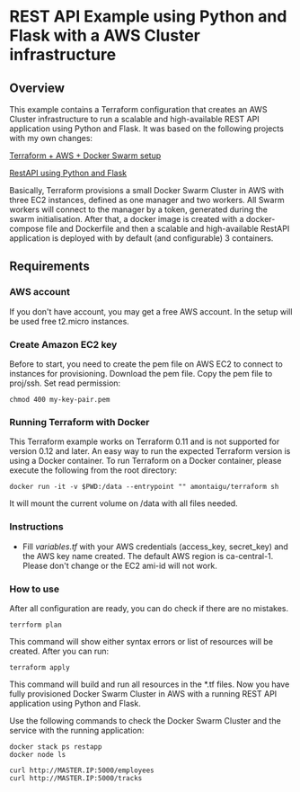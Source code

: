 # REST API Example using Python and Flask with a AWS Cluster infrastructure

## Overview
This example contains a Terraform configuration that creates an AWS Cluster infrastructure to run a scalable and high-available REST API application using Python and Flask. It was based on the following projects with my own changes:

[Terraform + AWS + Docker Swarm setup](https://github.com/Praqma/terraform-aws-docker)

[RestAPI using Python and Flask](https://github.com/gmcalixto/restapi)

Basically, Terraform provisions a small Docker Swarm Cluster in AWS with three EC2 instances, defined as one manager and two workers. All Swarm workers will connect to the manager by a token, generated during the swarm initialisation. After that, a docker image is created with a docker-compose file and Dockerfile and then a scalable and high-available RestAPI application is deployed with by default (and configurable) 3 containers.



## Requirements

### AWS account

If you don't have account, you may get a free AWS account. In the setup will be used free t2.micro instances.

### Create Amazon EC2 key

Before to start, you need to create the pem file on AWS EC2 to connect to instances for provisioning.
Download the pem file. Copy the pem file to proj/ssh.
Set read permission:
```
chmod 400 my-key-pair.pem
```

### Running Terraform with Docker

This Terraform example works on Terraform 0.11 and is not supported for version 0.12 and later. An easy way to run the expected Terraform version is using a Docker container.
To run Terraform on a Docker container, please execute the following from the root directory:
```
docker run -it -v $PWD:/data --entrypoint "" amontaigu/terraform sh
```
It will mount the current volume on /data with all files needed.


### Instructions

- Fill *variables.tf* with your AWS credentials (access_key, secret_key) and the AWS key name created. The default AWS region is ca-central-1. Please don't change or the EC2 ami-id will not work.


### How to use

After all configuration are ready, you can do check if there are no mistakes.

```
terrform plan
```
This command will show either syntax errors or list of resources will be created. After you can run:

```
terraform apply
```

This command will build and run all resources in the *.tf files. Now you have fully provisioned Docker Swarm Cluster in AWS with a running REST API application using Python and Flask. 

Use the following commands to check the Docker Swarm Cluster and the service with the running application:
```
docker stack ps restapp
docker node ls
```
```
curl http://MASTER.IP:5000/employees
curl http://MASTER.IP:5000/tracks
```